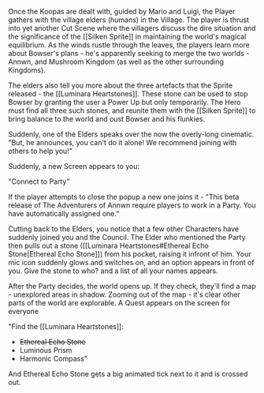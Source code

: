 Once the Koopas are dealt with, guided by Mario and Luigi, the Player gathers with the village elders (humans) in the Village. The player is thrust into yet another Cut Scene where the villagers discuss the dire situation and the significance of the [[Silken Sprite]] in maintaining the world's magical equilibrium. As the winds rustle through the leaves, the players learn more about Bowser's plans - he's apparently seeking to merge the two worlds - Annwn, and Mushroom Kingdom (as well as the other surrounding Kingdoms). 


The elders also tell you more about the three artefacts that the Sprite released - the [[Luminara Heartstones]]. These stone can be used to stop Bowser by granting the user a Power Up but only temporarily. The Hero must find all three such stones, and reunite them with the [[Silken Sprite]] to bring balance to the world and oust Bowser and his flunkies. 

Suddenly, one of the Elders speaks over the now the overly-long cinematic. "But, he announces, you can't do it alone! We recommend joining with others to help you!"

Suddenly, a new Screen appears to you:

"Connect to Party"

If the player attempts to close the popup a new one joins it - "This beta release of The Adventurers of Annwn require players to work in a Party. You have automatically assigned one." 

Cutting back to the Elders, you notice that a few other Characters have suddenly joined you and the Council. The Elder who mentioned the Party then pulls out a stone ([[Luminara Heartstones#Ethereal Echo Stone|Ethereal Echo Stone]]) from his pocket, raising it infront of him. Your mic icon suddenly glows and switches on, and an option appears in front of you. Give the stone to who? and a list of all your names appears. 

After the Party decides, the world opens up. If they check, they'll find a map - unexplored areas in shadow. Zooming out of the map - it's clear other parts of the world are explorable. A Quest appears on the screen for everyone 

"Find the [[Luminara Heartstones]]:
- ~~Ethereal Echo Stone~~
- Luminous Prism
- Harmonic Compass"

And Ethereal Echo Stone gets a big animated tick next to it and is crossed out.